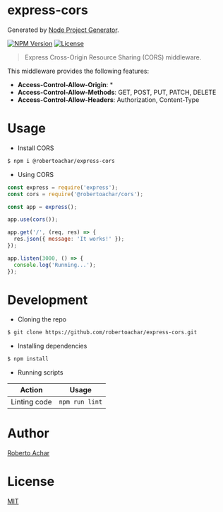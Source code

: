 # express-cors

Generated by [Node Project Generator](https://github.com/robertoachar/generator-node).

[![NPM Version][npm-badge]][npm-url]
[![License][license-badge]][license-url]

> Express Cross-Origin Resource Sharing (CORS) middleware.

This middleware provides the following features:

* **Access-Control-Allow-Origin**: \*
* **Access-Control-Allow-Methods**: GET, POST, PUT, PATCH, DELETE
* **Access-Control-Allow-Headers**: Authorization, Content-Type

# Usage

* Install CORS

```bash
$ npm i @robertoachar/express-cors
```

* Using CORS

```javascript
const express = require('express');
const cors = require('@robertoachar/cors');

const app = express();

app.use(cors());

app.get('/', (req, res) => {
  res.json({ message: 'It works!' });
});

app.listen(3000, () => {
  console.log('Running...');
});
```

# Development

* Cloning the repo

```bash
$ git clone https://github.com/robertoachar/express-cors.git
```

* Installing dependencies

```bash
$ npm install
```

* Running scripts

| Action       | Usage          |
| ------------ | -------------- |
| Linting code | `npm run lint` |

# Author

[Roberto Achar](https://twitter.com/robertoachar)

# License

[MIT](https://github.com/robertoachar/express-cors/blob/master/LICENSE)

[npm-badge]: https://img.shields.io/npm/v/@robertoachar/express-cors.svg
[npm-url]: https://www.npmjs.com/package/@robertoachar/express-cors
[license-badge]: https://img.shields.io/github/license/robertoachar/express-cors.svg
[license-url]: https://opensource.org/licenses/MIT
